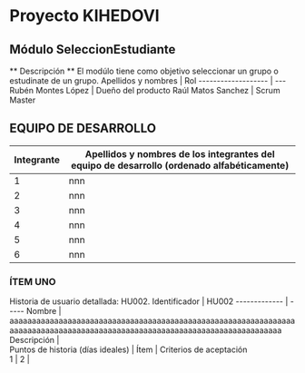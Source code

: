 # Proyecto KIHEDOVI
## Módulo SeleccionEstudiante
** Descripción **
El modúlo tiene como objetivo seleccionar un grupo o estudinate de un grupo.
Apellidos y nombres | Rol
------------------- | ---
Rubén Montes López | Dueño del producto
Raúl Matos Sanchez | Scrum Master


## EQUIPO DE DESARROLLO
Integrante | Apellidos y nombres de los integrantes del equipo de desarrollo (ordenado alfabéticamente)
---------- | ------------------------------------------------------------------------------------------
1 | nnn	
2 | nnn	
3	| nnn
4 | nnn	
5 | nnn	
6 | nnn	
### ÍTEM UNO
Historia de usuario detallada: HU002.
Identificador | HU002
------------- | -----
Nombre | aaaaaaaaaaaaaaaaaaaaaaaaaaaaaaaaaaaaaaaaaaaaaaaaaaaaaaaaaaaaaaaaaaaaaaaaaaaaaaaaaaaaaaaaaaaaaaaaaaaaaaaaaaaaaaaaaaaaaaaaaaaaa
Descripción | 	
Puntos de historia (días ideales) |	
Ítem | Criterios de aceptación	
1 |	
2 |	   
	
	
	
	
	
	
